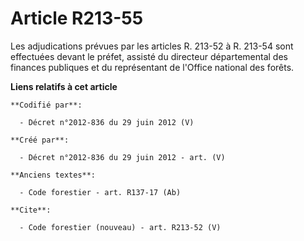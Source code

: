 # Article R213-55

Les adjudications prévues par les articles R. 213-52 à R. 213-54 sont effectuées devant le préfet, assisté du directeur
départemental des finances publiques et du représentant de l'Office national des forêts.

**Liens relatifs à cet article**

	**Codifié par**:

	  - Décret n°2012-836 du 29 juin 2012 (V)

	**Créé par**:

	  - Décret n°2012-836 du 29 juin 2012 - art. (V)

	**Anciens textes**:

	  - Code forestier - art. R137-17 (Ab)

	**Cite**:

	  - Code forestier (nouveau) - art. R213-52 (V)
